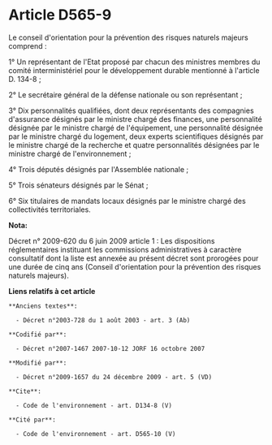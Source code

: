 # Article D565-9

Le conseil d'orientation pour la prévention des risques naturels majeurs comprend :

1° Un représentant de l'Etat proposé par chacun des ministres membres du comité interministériel pour le développement
durable mentionné à l'article D. 134-8 ;

2° Le secrétaire général de la défense nationale ou son représentant ;

3° Dix personnalités qualifiées, dont deux représentants des compagnies d'assurance désignés par le ministre chargé des
finances, une personnalité désignée par le ministre chargé de l'équipement, une personnalité désignée par le ministre chargé
du logement, deux experts scientifiques désignés par le ministre chargé de la recherche et quatre personnalités désignées par
le ministre chargé de l'environnement ;

4° Trois députés désignés par l'Assemblée nationale ;

5° Trois sénateurs désignés par le Sénat ;

6° Six titulaires de mandats locaux désignés par le ministre chargé des collectivités territoriales.

**Nota:**

Décret n° 2009-620 du 6 juin 2009 article 1 : Les dispositions réglementaires instituant les commissions administratives à
caractère consultatif dont la liste est annexée au présent décret sont prorogées pour une durée de cinq ans (Conseil
d'orientation pour la prévention des risques naturels majeurs).

**Liens relatifs à cet article**

	**Anciens textes**:

	  - Décret n°2003-728 du 1 août 2003 - art. 3 (Ab)

	**Codifié par**:

	  - Décret n°2007-1467 2007-10-12 JORF 16 octobre 2007

	**Modifié par**:

	  - Décret n°2009-1657 du 24 décembre 2009 - art. 5 (VD)

	**Cite**:

	  - Code de l'environnement - art. D134-8 (V)

	**Cité par**:

	  - Code de l'environnement - art. D565-10 (V)

